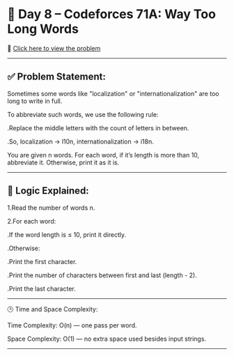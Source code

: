 # 📘 Day 8 – Codeforces 71A: Way Too Long Words

🔗 [Click here to view the problem](https://codeforces.com/problemset/problem/71/A)

---
## ✅ Problem Statement:

Sometimes some words like "localization" or "internationalization" are too long to write in full.

To abbreviate such words, we use the following rule:

.Replace the middle letters with the count of letters in between.

.So, localization → l10n, internationalization → i18n.

You are given n words. For each word, if it’s length is more than 10, abbreviate it. Otherwise, print it as it is.

---
## 🧠 Logic Explained:

1.Read the number of words n.

2.For each word:

.If the word length is ≤ 10, print it directly.

.Otherwise:

  .Print the first character.

  .Print the number of characters between first and last (length - 2).

  .Print the last character.

---

🕒 Time and Space Complexity:

Time Complexity: O(n) — one pass per word.

Space Complexity: O(1) — no extra space used besides input strings.

---




